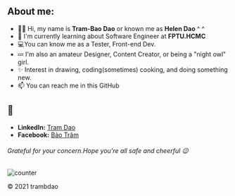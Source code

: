 ## About me:

- 💁‍♀️ Hi, my name is **Tram-Bao Dao** or known me as **Helen Dao** ^ ^
- 🔎 I'm currently learning about Software Engineer at **FPTU.HCMC**
- 💻You can know me as a Tester, Front-end Dev.
- 💤 I'm also an amateur Designer, Content Creator, or being a "night owl" girl.
- ✨ Interest in drawing, coding(sometimes) cooking, and doing something new.
- 📫 You can reach me in this GitHub

## :postbox: 	
  - **LinkedIn:** [Tram Dao](www.linkedin.com/in/helen-dao)
  - **Facebook:** [Bảo Trâm](https://www.facebook.com/bao.tram.1501/)

###### Grateful for your concern.Hope you're all safe and cheerful 😉 

![counter](https://enemo786q3svfle.m.pipedream.net)

&copy; 2021 trambdao

<!---
HelenDao1501/HelenDao1501 is a ✨ special ✨ repository because its `README.md` (this file) appears on your GitHub profile.
You can click the Preview link to take a look at your changes.
--->
